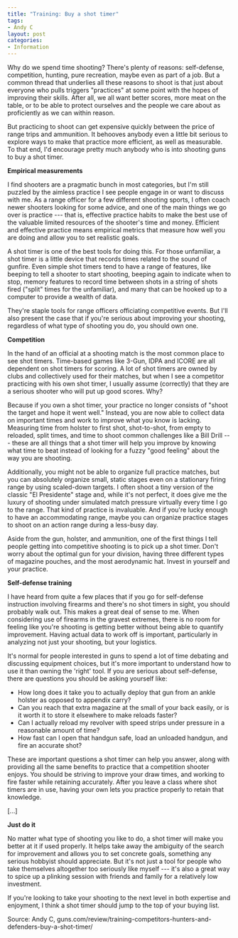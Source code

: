 ```yaml
---
title: "Training: Buy a shot timer"
tags:
- Andy C
layout: post
categories:
- Information
---
```


Why do we spend time shooting? There's plenty of reasons: self-defense, competition, hunting, pure recreation, maybe even as part of a job. But a common thread that underlies all these reasons to shoot is that just about everyone who pulls triggers "practices" at some point with the hopes of improving their skills. After all, we all want better scores, more meat on the table, or to be able to protect ourselves and the people we care about as proficiently as we can within reason.

But practicing to shoot can get expensive quickly between the price of range trips and ammunition. It behooves anybody even a little bit serious to explore ways to make that practice more efficient, as well as measurable. To that end, I'd encourage pretty much anybody who is into shooting guns to buy a shot timer.

**Empirical measurements**

I find shooters are a pragmatic bunch in most categories, but I'm still puzzled by the aimless practice I see people engage in or want to discuss with me. As a range officer for a few different shooting sports, I often coach newer shooters looking for some advice, and one of the main things we go over is practice --- that is, effective practice habits to make the best use of the valuable limited resources of the shooter's time and money. Efficient and effective practice means empirical metrics that measure how well you are doing and allow you to set realistic goals.

A shot timer is one of the best tools for doing this. For those unfamiliar, a shot timer is a little device that records times related to the sound of gunfire. Even simple shot timers tend to have a range of features, like beeping to tell a shooter to start shooting, beeping again to indicate when to stop, memory features to record time between shots in a string of shots fired ("split" times for the unfamiliar), and many that can be hooked up to a computer to provide a wealth of data.

They're staple tools for range officers officiating competitive events. But I'll also present the case that if you're serious about improving your shooting, regardless of what type of shooting you do, you should own one.

**Competition**

In the hand of an official at a shooting match is the most common place to see shot timers. Time-based games like 3-Gun, IDPA and ICORE are all dependent on shot timers for scoring. A lot of shot timers are owned by clubs and collectively used for their matches, but when I see a competitor practicing with his own shot timer, I usually assume (correctly) that they are a serious shooter who will put up good scores. Why?

Because if you own a shot timer, your practice no longer consists of "shoot the target and hope it went well." Instead, you are now able to collect data on important times and work to improve what you know is lacking. Measuring time from holster to first shot, shot-to-shot, from empty to reloaded, split times, and time to shoot common challenges like a Bill Drill --- these are all things that a shot timer will help you improve by knowing what time to beat instead of looking for a fuzzy "good feeling" about the way you are shooting.

Additionally, you might not be able to organize full practice matches, but you can absolutely organize small, static stages even on a stationary firing range by using scaled-down targets. I often shoot a tiny version of the classic "El Presidente" stage and, while it's not perfect, it does give me the luxury of shooting under simulated match pressure virtually every time I go to the range. That kind of practice is invaluable. And if you're lucky enough to have an accommodating range, maybe you can organize practice stages to shoot on an action range during a less-busy day.

Aside from the gun, holster, and ammunition, one of the first things I tell people getting into competitive shooting is to pick up a shot timer. Don't worry about the optimal gun for your division, having three different types of magazine pouches, and the most aerodynamic hat. Invest in yourself and your practice.

**Self-defense training**

I have heard from quite a few places that if you go for self-defense instruction involving firearms and there's no shot timers in sight, you should probably walk out. This makes a great deal of sense to me. When considering use of firearms in the gravest extremes, there is no room for feeling like you're shooting is getting better without being able to quantify improvement. Having actual data to work off is important, particularly in analyzing not just your shooting, but your logistics.

It's normal for people interested in guns to spend a lot of time debating and discussing equipment choices, but it's more important to understand how to use it than owning the 'right' tool. If you are serious about self-defense, there are questions you should be asking yourself like:

- How long does it take you to actually deploy that gun from an ankle holster as opposed to appendix carry?
- Can you reach that extra magazine at the small of your back easily, or is it worth it to store it elsewhere to make reloads faster?
- Can I actually reload my revolver with speed strips under pressure in a reasonable amount of time?
- How fast can I open that handgun safe, load an unloaded handgun, and fire an accurate shot?

These are important questions a shot timer can help you answer, along with providing all the same benefits to practice that a competition shooter enjoys. You should be striving to improve your draw times, and working to fire faster while retaining accurately. After you leave a class where shot timers are in use, having your own lets you practice properly to retain that knowledge.

\[...\]

**Just do it**

No matter what type of shooting you like to do, a shot timer will make you better at it if used properly. It helps take away the ambiguity of the search for improvement and allows you to set concrete goals, something any serious hobbyist should appreciate. But it's not just a tool for people who take themselves altogether too seriously like myself --- it's also a great way to spice up a plinking session with friends and family for a relatively low investment.

If you're looking to take your shooting to the next level in both expertise and enjoyment, I think a shot timer should jump to the top of your buying list.

Source: Andy C, guns.com/review/training-competitors-hunters-and-defenders-buy-a-shot-timer/
